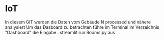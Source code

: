 # IoT
In diesem GIT werden die Daten vom Gebäude N processed und nähere analysiert
Um das Dasboard zu betrachten führe im Terminal im Verzeichnis "Dashboard" die Eingabe : streamlit run Rooms.py aus
